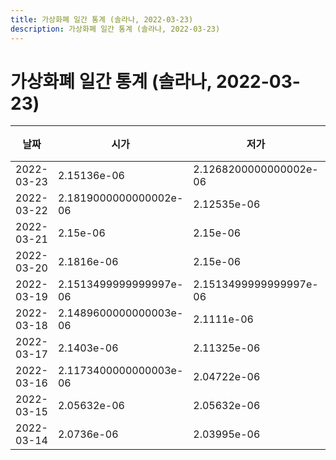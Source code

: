 ```yaml
---
title: 가상화폐 일간 통계 (솔라나, 2022-03-23)
description: 가상화폐 일간 통계 (솔라나, 2022-03-23)
---
```



가상화폐 일간 통계 (솔라나, 2022-03-23)
===

|날짜|시가|저가|고가|종가|비고|
|--|--|--|--|--|--|
|2022-03-23|2.15136e-06|2.1268200000000002e-06|2.25936e-06|2.21184e-06|    |
|2022-03-22|2.1819000000000002e-06|2.12535e-06|2.1859200000000002e-06|2.15136e-06|    |
|2022-03-21|2.15e-06|2.15e-06|2.2590399999999997e-06|2.1819000000000002e-06|    |
|2022-03-20|2.1816e-06|2.15e-06|2.1893199999999996e-06|2.15e-06|    |
|2022-03-19|2.1513499999999997e-06|2.1513499999999997e-06|2.2529799999999997e-06|2.2020600000000002e-06|    |
|2022-03-18|2.1489600000000003e-06|2.1111e-06|2.20567e-06|2.1513499999999997e-06|    |
|2022-03-17|2.1403e-06|2.11325e-06|2.20859e-06|2.15e-06|    |
|2022-03-16|2.1173400000000003e-06|2.04722e-06|2.1332e-06|2.10801e-06|    |
|2022-03-15|2.05632e-06|2.05632e-06|2.16211e-06|2.1204499999999997e-06|    |
|2022-03-14|2.0736e-06|2.03995e-06|2.0908799999999996e-06|2.0433700000000002e-06|    |
